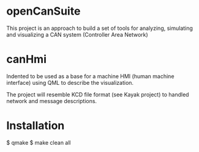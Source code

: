 openCanSuite
==

This project is an approach to build a set of tools for analyzing, simulating and visualizing
a CAN system (Controller Area Network)

canHmi
===
Indented to be used as a base for a machine HMI (human machine interface) using QML to describe
the visualization.

The project will resemble KCD file format (see Kayak project) to handled network and
message descriptions.

Installation
==
  $ qmake
  $ make clean all

